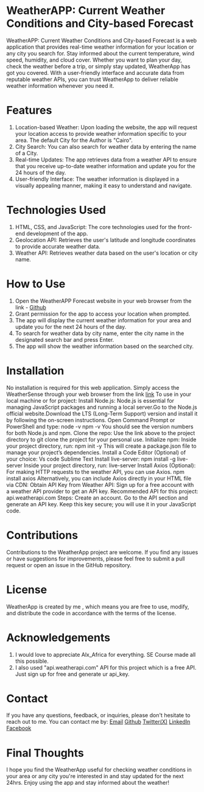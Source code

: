 # WeatherAPP: Current Weather Conditions and City-based Forecast

WeatherAPP: Current Weather Conditions and City-based Forecast is a web application that provides real-time weather information for your location or any city you search for.
Stay informed about the current temperature, wind speed, humidity, and cloud cover.
Whether you want to plan your day, check the weather before a trip, or simply stay updated, WeatherApp has got you covered.
With a user-friendly interface and accurate data from reputable weather APIs, you can trust WeatherApp to deliver reliable weather information whenever you need it.

# Features

1. Location-based Weather: Upon loading the website, the app will request your location access to provide weather information specific to your area. The default City for the Author is "Cairo".
2. City Search: You can also search for weather data by entering the name of a City.
3. Real-time Updates: The app retrieves data from a weather API to ensure that you receive up-to-date weather information and update you for the 24 hours of the day.
4. User-friendly Interface: The weather information is displayed in a visually appealing manner, making it easy to understand and navigate.

# Technologies Used

1. HTML, CSS, and JavaScript: The core technologies used for the front-end development of the app.
2. Geolocation API: Retrieves the user's latitude and longitude coordinates to provide accurate weather data.
3. Weather API: Retrieves weather data based on the user's location or city name.

# How to Use

1. Open the WeatherAPP Forecast website in your web browser from the link - [Github](https://github.com/NgmNipsey/WeatherApp.git)
2. Grant permission for the app to access your location when prompted.
3. The app will display the current weather information for your area and update you for the next 24 hours of the day.
4. To search for weather data by city name, enter the city name in the designated search bar and press Enter.
5. The app will show the weather information based on the searched city.

# Installation

No installation is required for this web application. Simply access the WeatherSense through your web browser from the link [link](https://github.com/NgmNipsey/WeatherApp.git)
To use in your local machine or for project:
    Install Node.js: 
        Node.js is essential for managing JavaScript packages and running a local server.Go to the Node.js official website.Download the LTS (Long-Term Support) version and install it by following the on-screen instructions.
    Open Command Prompt or PowerShell and type:
        node -v
        npm -v
        You should see the version numbers for both Node.js and npm.
    Clone the repo:
        Use the link above to the project directory to git clone the project for your personal use.
    Initialize npm:
        Inside your project directory, run: npm init -y
        This will create a package.json file to manage your project’s dependencies.
    Install a Code Editor (Optional) of your choice:
        Vs code
        Sublime Text
    Install live-server:
        npm install -g live-server
        Inside your project directory, run: live-server
    Install Axios (Optional):
        For making HTTP requests to the weather API, you can use Axios.
        npm install axios
        Alternatively, you can include Axios directly in your HTML file via CDN:        <script src="https://cdn.jsdelivr.net/npm/axios/dist/axios.min.js"></script>
    Obtain API Key from Weather API: Sign up for a free account with a weather API provider to get an API key.
    Recommended API for this project:
    api.weatherapi.com
    Steps:
    Create an account.
    Go to the API section and generate an API key.
    Keep this key secure; you will use it in your JavaScript code.

# Contributions

Contributions to the WeatherApp project are welcome. If you find any issues or have suggestions for improvements, please feel free to submit a pull request
or open an issue in the GitHub repository.

# License

WeatherApp is created by me , which means you are free to use, modify, and distribute the code in accordance with the terms of the license.

# Acknowledgements

1. I would love to appreciate Alx_Africa for everything. SE Course made all this possible.
2. I also used "api.weatherapi.com" API for this project which is a free API. Just sign up for free and generate ur api_key.

# Contact

If you have any questions, feedback, or inquiries, please don't hesitate to reach out to me. You can contact me by:
[Email](lukakorokkuro72334@gmail.com)
[Github](https://github.com/NgmNipsey/)
[Twitter(X)](https://x.com/NgmNipsey/)
[LinkedIn](https://www.linkedin.com/in/ngmnipsey/)
[Facebook](https://www.facebook.com/luka.korok.7)

# Final Thoughts

I hope you find the WeatherApp useful for checking weather conditions in your area or any city you're interested in and stay updated for the next 24hrs.
Enjoy using the app and stay informed about the weather!

